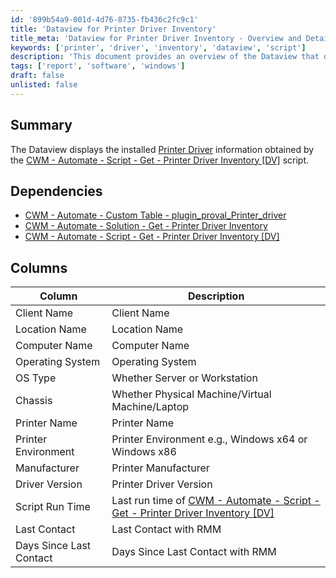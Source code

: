 ```yaml
---
id: '899b54a9-001d-4d76-8735-fb436c2fc9c1'
title: 'Dataview for Printer Driver Inventory'
title_meta: 'Dataview for Printer Driver Inventory - Overview and Details'
keywords: ['printer', 'driver', 'inventory', 'dataview', 'script']
description: 'This document provides an overview of the Dataview that displays installed Printer Driver information obtained from the CWM - Automate - Script - Get - Printer Driver Inventory [DV] script. It includes details about dependencies and the columns available in the Dataview for better management and reporting of printer drivers across client systems.'
tags: ['report', 'software', 'windows']
draft: false
unlisted: false
---
```

## Summary

The Dataview displays the installed [Printer Driver](https://www.technipages.com/definition/printer-driver) information obtained by the [CWM - Automate - Script - Get - Printer Driver Inventory [DV]](<../scripts/Get - Printer Driver Inventory DV.md>) script.

## Dependencies

- [CWM - Automate - Custom Table - plugin_proval_Printer_driver](<../tables/plugin_proval_Printer_driver.md>)
- [CWM - Automate - Solution - Get - Printer Driver Inventory](<../../solutions/Get - Printer Driver Inventory.md>)
- [CWM - Automate - Script - Get - Printer Driver Inventory [DV]](<../scripts/Get - Printer Driver Inventory DV.md>)

## Columns

| Column                 | Description                                           |
|-----------------------|-------------------------------------------------------|
| Client Name           | Client Name                                          |
| Location Name         | Location Name                                        |
| Computer Name         | Computer Name                                        |
| Operating System      | Operating System                                     |
| OS Type               | Whether Server or Workstation                         |
| Chassis               | Whether Physical Machine/Virtual Machine/Laptop      |
| Printer Name          | Printer Name                                         |
| Printer Environment    | Printer Environment e.g., Windows x64 or Windows x86|
| Manufacturer          | Printer Manufacturer                                  |
| Driver Version        | Printer Driver Version                                |
| Script Run Time       | Last run time of [CWM - Automate - Script - Get - Printer Driver Inventory [DV]](<../scripts/Get - Printer Driver Inventory DV.md>) |
| Last Contact          | Last Contact with RMM                                |
| Days Since Last Contact| Days Since Last Contact with RMM                     |













